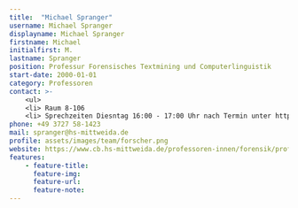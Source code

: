 ```yaml
---
title:  "Michael Spranger"
username: Michael Spranger
displayname: Michael Spranger
firstname: Michael
initialfirst: M.
lastname: Spranger
position: Professur Forensisches Textmining und Computerlinguistik 
start-date: 2000-01-01
category: Professoren
contact: >-
    <ul>
    <li> Raum 8-106
    <li> Sprechzeiten Diesntag 16:00 - 17:00 Uhr nach Termin unter https://t1p.de/44j8
phone: +49 3727 58-1423
mail: spranger@hs-mittweida.de 
profile: assets/images/team/forscher.png
website: https://www.cb.hs-mittweida.de/professoren-innen/forensik/prof-spranger/
features:
    - feature-title: 
      feature-img: 
      feature-url: 
      feature-note: 
---
```

